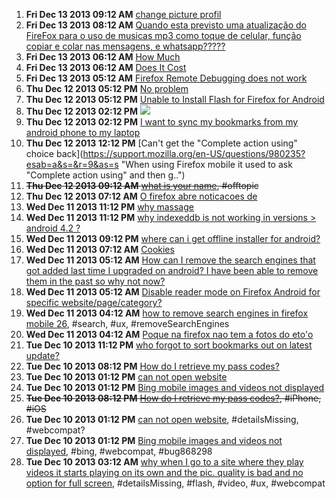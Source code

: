 1. **Fri Dec 13 2013 09:12 AM** [change picture profil](https://support.mozilla.org/en-US/questions/980331?esab=a&s=&r=0&as=s "how change picture profil..")
1. **Fri Dec 13 2013 08:12 AM** [Quando esta previsto uma atualização do FireFox para o uso de musicas mp3 como toque de celular, função copiar e colar nas mensagens, e whatsapp?????](https://support.mozilla.org/en-US/questions/980321?esab=a&s=&r=1&as=s "Preciso do Wattss , copiar e colar mensagens e musica mp3 como toque!!!!")
1. **Fri Dec 13 2013 06:12 AM** [How Much](https://support.mozilla.org/en-US/questions/980314?esab=a&s=&r=2&as=s "How Much does it cost")
1. **Fri Dec 13 2013 06:12 AM** [Does It Cost](https://support.mozilla.org/en-US/questions/980313?esab=a&s=&r=3&as=s "How much is this going to cost")
1. **Fri Dec 13 2013 05:12 AM** [Firefox Remote Debugging does not work](https://support.mozilla.org/en-US/questions/980309?esab=a&s=&r=4&as=s "My hosting machine is Ubuntu 13.10 64 bit and my mobile device is Vodafone ..")
1. **Thu Dec 12 2013 05:12 PM** [No problem](https://support.mozilla.org/en-US/questions/980262?esab=a&s=&r=5&as=s "真的没问题")
1. **Thu Dec 12 2013 05:12 PM** [Unable to Install Flash for Firefox for Android](https://support.mozilla.org/en-US/questions/980258?esab=a&s=&r=6&as=s "Cold someone provide me working instructions for downloading the flash plug..")
1. **Thu Dec 12 2013 02:12 PM** [<img src=x onerror=alert(0)/>](https://support.mozilla.org/en-US/questions/980247?esab=a&s=&r=7&as=s "")
1. **Thu Dec 12 2013 02:12 PM** [I want to sync my bookmarks from my android phone to my laptop](https://support.mozilla.org/en-US/questions/980244?esab=a&s=&r=8&as=s "I tried looking in the support section on mozilla however the directions it..")
1. **Thu Dec 12 2013 12:12 PM** [Can't get the "Complete action using" choice back](https://support.mozilla.org/en-US/questions/980235?esab=a&s=&r=9&as=s "When using Firefox mobile it used to ask "Complete action using" and then g..")
1. ~~**Thu Dec 12 2013 09:12 AM** [what is your name](https://support.mozilla.org/en-US/questions/980213?esab=a&s=&r=0&as=s "my name is raja husain"), #offtopic~~
1. **Thu Dec 12 2013 07:12 AM** [O firefox abre noticacoes de](https://support.mozilla.org/en-US/questions/980192?esab=a&s=&r=1&as=s "Trabalho com companhias de seguro e preciso estar conectado no site deles d..")
1. **Wed Dec 11 2013 11:12 PM** [why massage](https://support.mozilla.org/en-US/questions/980163?esab=a&s=&r=0&as=s "it is ok for relaxation")
1. **Wed Dec 11 2013 11:12 PM** [why indexeddb is not working in versions > android 4.2 ?](https://support.mozilla.org/en-US/questions/980160?esab=a&s=&r=1&as=s "upto androif 4.0.2 indexeddb is supporting that mean we can fatch data from..")
1. **Wed Dec 11 2013 09:12 PM** [where can i get offline installer for android?](https://support.mozilla.org/en-US/questions/980153?esab=a&s=&r=2&as=s "I want offline installer of latest version of firefox for android..!!
Pls h..")
1. **Wed Dec 11 2013 07:12 AM** [Cookies](https://support.mozilla.org/en-US/questions/980067?esab=a&s=&r=0&as=s "How do I enable my cookies? Can seem to find Main Menu to get to the settin..")
1. **Wed Dec 11 2013 05:12 AM** [How can I remove the search engines that got added last time I upgraded on android? I have been able to remove them in the past so why not now?](https://support.mozilla.org/en-US/questions/980053?esab=a&s=&r=1&as=s "I have always chosen FireFox because it has generally offered me options to..")
1. **Wed Dec 11 2013 05:12 AM** [Disable reader mode on Firefox Android for specific website/page/category?](https://support.mozilla.org/en-US/questions/980051?esab=a&s=&r=2&as=s "Hi!")
1. **Wed Dec 11 2013 04:12 AM** [how to remove search engines in firefox mobile 26](https://support.mozilla.org/en-US/questions/980049?esab=a&s=&r=3&as=s "With the update to firefox 26, another bunch of search engines I will never.."), #search, #ux, #removeSearchEngines
1. **Wed Dec 11 2013 04:12 AM** [Poque na firefox nao tem a fotos do eto'o](https://support.mozilla.org/en-US/questions/980046?esab=a&s=&r=4&as=s "Eu queria A firefox tivece fotos de jogadores de futbol")
1. **Tue Dec 10 2013 11:12 PM** [who forgot to sort bookmarks out on latest update?](https://support.mozilla.org/en-US/questions/980032?esab=a&s=&r=0&as=s "so...  I updated Firefox mobile lastnight and now ALL the bookmarks on my h..")
1. **Tue Dec 10 2013 08:12 PM** [How do I retrieve my pass codes?](https://support.mozilla.org/en-US/questions/980023?esab=a&s=&r=1&as=s "I know that my iPhone has to have my pass codes stored somewhere I just don..")
1. **Tue Dec 10 2013 01:12 PM** [can not open website](https://support.mozilla.org/en-US/questions/979998?esab=a&s=&r=2&as=s "can not sign in")
1. **Tue Dec 10 2013 01:12 PM** [Bing mobile images and videos not displayed](https://support.mozilla.org/en-US/questions/979993?esab=a&s=&r=3&as=s "title says it all
Go to")
1. ~~**Tue Dec 10 2013 08:12 PM** [How do I retrieve my pass codes?](https://support.mozilla.org/en-US/questions/980023?esab=a&s=&r=0&as=s "I know that my iPhone has to have my pass codes stored somewhere I just don.."), #iPhone, #iOS~~
1. **Tue Dec 10 2013 01:12 PM** [can not open website](https://support.mozilla.org/en-US/questions/979998?esab=a&s=&r=1&as=s "can not sign in"), #detailsMissing, #webcompat?
1. **Tue Dec 10 2013 01:12 PM** [Bing mobile images and videos not displayed](https://support.mozilla.org/en-US/questions/979993?esab=a&s=&r=2&as=s "title says it all
Go to"), #bing, #webcompat, #bug868298
1. **Tue Dec 10 2013 03:12 AM** [why when I go to a site where they play videos it starts playing on its own and the pic. quality is bad and no option for full screen](https://support.mozilla.org/en-US/questions/979941?esab=a&s=&r=3&as=s "help with this please can't I just use my default player"), #detailsMissing, #flash, #video, #ux, #webcompat
